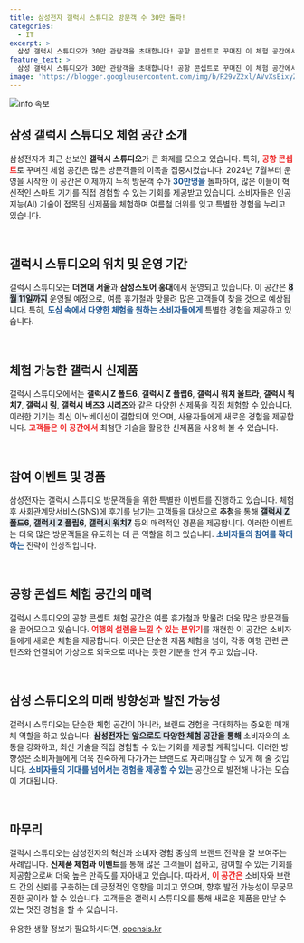 ```yaml
---
title: 삼성전자 갤럭시 스튜디오 방문객 수 30만 돌파!
categories:
  - IT
excerpt: >
  삼성 갤럭시 스튜디오가 30만 관람객을 초대합니다! 공항 콘셉트로 꾸며진 이 체험 공간에서 최신 갤럭시 신제품을 만나고, SNS 후기 이벤트로 푸짐한 상품도 잡아보세요! 
feature_text: >
  삼성 갤럭시 스튜디오가 30만 관람객을 초대합니다! 공항 콘셉트로 꾸며진 이 체험 공간에서 최신 갤럭시 신제품을 만나고, SNS 후기 이벤트로 푸짐한 상품도 잡아보세요! 
image: 'https://blogger.googleusercontent.com/img/b/R29vZ2xl/AVvXsEixyZcFfHzMRdzZMjFBmAUKJYCLCGyLL1o632UiGVXcaFdKo_bkvkuCioo0uUKlGfBVcT3P84aROyZIXSBEx3Aw5nCQ3pTgDom1WDC4m8eifvWiAmWEEVb4x6G_l8C0QH225ldMjyaFvpxGEBGNO37VmDTDMHGhJPq73UglMfDca1-0aw/s1600/blogspot.png'
---
```


<p><img src="https://blogger.googleusercontent.com/img/b/R29vZ2xl/AVvXsEixyZcFfHzMRdzZMjFBmAUKJYCLCGyLL1o632UiGVXcaFdKo_bkvkuCioo0uUKlGfBVcT3P84aROyZIXSBEx3Aw5nCQ3pTgDom1WDC4m8eifvWiAmWEEVb4x6G_l8C0QH225ldMjyaFvpxGEBGNO37VmDTDMHGhJPq73UglMfDca1-0aw/s1600/blogspot.png" alt="info 속보" /></p>

<h2 data-ke-size="size26">삼성 갤럭시 스튜디오 체험 공간 소개</h2>

<p data-ke-size="size16">삼성전자가 최근 선보인 <b>갤럭시 스튜디오</b>가 큰 화제를 모으고 있습니다. 특히, <b><span style="color: #ee2323;">공항 콘셉트</span></b>로 꾸며진 체험 공간은 많은 방문객들의 이목을 집중시켰습니다. 2024년 7월부터 운영을 시작한 이 공간은 이제까지 누적 방문객 수가 <b><span style="color: #1a5490;">30만명을</span></b> 돌파하며, 많은 이들이 혁신적인 스마트 기기를 직접 경험할 수 있는 기회를 제공받고 있습니다. 소비자들은 인공지능(AI) 기술이 접목된 신제품을 체험하며 여름철 더위를 잊고 특별한 경험을 누리고 있습니다.</p>

<p data-ke-size="size16">&nbsp;</p>

<h2 data-ke-size="size26">갤럭시 스튜디오의 위치 및 운영 기간</h2>

<p data-ke-size="size16">갤럭시 스튜디오는 <b>더현대 서울</b>과 <b>삼성스토어 홍대</b>에서 운영되고 있습니다. 이 공간은 <b><span style="background-color: #21538527;">8월 11일까지</span></b> 운영될 예정으로, 여름 휴가철과 맞물려 많은 고객들이 찾을 것으로 예상됩니다. 특히, <b><span style="color: #1a5490;">도심 속에서 다양한 체험을 원하는 소비자들에게</span></b> 특별한 경험을 제공하고 있습니다.</p>

<p data-ke-size="size16">&nbsp;</p>

<h2 data-ke-size="size26">체험 가능한 갤럭시 신제품</h2>

<p data-ke-size="size16">갤럭시 스튜디오에서는 <b>갤럭시 Z 폴드6</b>, <b>갤럭시 Z 플립6</b>, <b>갤럭시 워치 울트라</b>, <b>갤럭시 워치7</b>, <b>갤럭시 링</b>, <b>갤럭시 버즈3 시리즈</b>와 같은 다양한 신제품을 직접 체험할 수 있습니다. 이러한 기기는 최신 이노베이션이 결합되어 있으며, 사용자들에게 새로운 경험을 제공합니다. <b><span style="color: #ee2323;">고객들은 이 공간에서</span></b> 최첨단 기술을 활용한 신제품을 사용해 볼 수 있습니다.</p>

<p data-ke-size="size16">&nbsp;</p>

<h2 data-ke-size="size26">참여 이벤트 및 경품</h2>

<p data-ke-size="size16">삼성전자는 갤럭시 스튜디오 방문객들을 위한 특별한 이벤트를 진행하고 있습니다. 체험 후 사회관계망서비스(SNS)에 후기를 남기는 고객들을 대상으로 <b>추첨</b>을 통해 <b><span style="background-color: #21538527;">갤럭시 Z 폴드6</span></b>, <b><span style="background-color: #21538527;">갤럭시 Z 플립6</span></b>, <b><span style="background-color: #21538527;">갤럭시 워치7</span></b> 등의 매력적인 경품을 제공합니다. 이러한 이벤트는 더욱 많은 방문객들을 유도하는 데 큰 역할을 하고 있습니다. <b><span style="color: #1a5490;">소비자들의 참여를 확대하는</span></b> 전략이 인상적입니다.</p>

<p data-ke-size="size16">&nbsp;</p>

<h2 data-ke-size="size26">공항 콘셉트 체험 공간의 매력</h2>

<p data-ke-size="size16">갤럭시 스튜디오의 공항 콘셉트 체험 공간은 여름 휴가철과 맞물려 더욱 많은 방문객들을 끌어모으고 있습니다. <b><span style="color: #ee2323;">여행의 설렘을 느낄 수 있는 분위기</span></b>를 재현한 이 공간은 소비자들에게 새로운 체험을 제공합니다. 이곳은 단순한 제품 체험을 넘어, 각종 여행 관련 콘텐츠와 연결되어 가상으로 외국으로 떠나는 듯한 기분을 안겨 주고 있습니다.</p>

<p data-ke-size="size16">&nbsp;</p>

<h2 data-ke-size="size26">삼성 스튜디오의 미래 방향성과 발전 가능성</h2>

<p data-ke-size="size16">갤럭시 스튜디오는 단순한 체험 공간이 아니라, 브랜드 경험을 극대화하는 중요한 매개체 역할을 하고 있습니다. <b><span style="background-color: #21538527;">삼성전자는 앞으로도 다양한 체험 공간을 통해</span></b> 소비자와의 소통을 강화하고, 최신 기술을 직접 경험할 수 있는 기회를 제공할 계획입니다. 이러한 방향성은 소비자들에게 더욱 친숙하게 다가가는 브랜드로 자리매김할 수 있게 해 줄 것입니다. <b><span style="color: #1a5490;">소비자들의 기대를 넘어서는 경험을 제공할 수 있는</span></b> 공간으로 발전해 나가는 모습이 기대됩니다.</p>

<p data-ke-size="size16">&nbsp;</p>

<h2 data-ke-size="size26">마무리</h2>

<p data-ke-size="size16">갤럭시 스튜디오는 삼성전자의 혁신과 소비자 경험 중심의 브랜드 전략을 잘 보여주는 사례입니다. <b>신제품 체험과 이벤트</b>를 통해 많은 고객들이 접하고, 참여할 수 있는 기회를 제공함으로써 더욱 높은 만족도를 자아내고 있습니다. 따라서, <b><span style="color: #ee2323;">이 공간은</span></b> 소비자와 브랜드 간의 신뢰를 구축하는 데 긍정적인 영향을 미치고 있으며, 향후 발전 가능성이 무궁무진한 곳이라 할 수 있습니다. 고객들은 갤럭시 스튜디오를 통해 새로운 제품을 만날 수 있는 멋진 경험을 할 수 있습니다.</p>
유용한 생활 정보가 필요하시다면, <a href="https://opensis.kr" rel="dofollow">opensis.kr</a>


